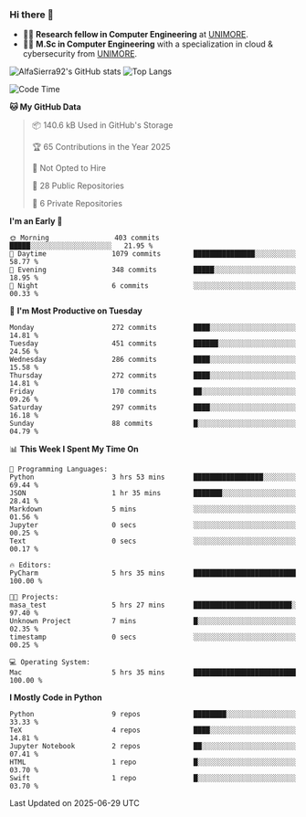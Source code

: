 ### Hi there 👋
- 👨‍💻 **Research fellow in Computer Engineering** at [UNIMORE](https://international.unimore.it/).
- 👨‍🎓 **M.Sc in Computer Engineering** with a specialization in cloud & cybersecurity from [UNIMORE](https://international.unimore.it/).


![AlfaSierra92's GitHub stats](https://github-readme-stats.vercel.app/api?username=AlfaSierra92&theme=nord)
![Top Langs](https://github-readme-stats.vercel.app/api/top-langs/?username=AlfaSierra92&theme=nord&layout=compact)

<!--START_SECTION:waka-->
![Code Time](http://img.shields.io/badge/Code%20Time-234%20hrs%2016%20mins-blue)

**🐱 My GitHub Data** 

> 📦 140.6 kB Used in GitHub's Storage 
 > 
> 🏆 65 Contributions in the Year 2025
 > 
> 🚫 Not Opted to Hire
 > 
> 📜 28 Public Repositories 
 > 
> 🔑 6 Private Repositories 
 > 
**I'm an Early 🐤** 

```text
🌞 Morning                403 commits         █████░░░░░░░░░░░░░░░░░░░░   21.95 % 
🌆 Daytime                1079 commits        ███████████████░░░░░░░░░░   58.77 % 
🌃 Evening                348 commits         █████░░░░░░░░░░░░░░░░░░░░   18.95 % 
🌙 Night                  6 commits           ░░░░░░░░░░░░░░░░░░░░░░░░░   00.33 % 
```
📅 **I'm Most Productive on Tuesday** 

```text
Monday                   272 commits         ████░░░░░░░░░░░░░░░░░░░░░   14.81 % 
Tuesday                  451 commits         ██████░░░░░░░░░░░░░░░░░░░   24.56 % 
Wednesday                286 commits         ████░░░░░░░░░░░░░░░░░░░░░   15.58 % 
Thursday                 272 commits         ████░░░░░░░░░░░░░░░░░░░░░   14.81 % 
Friday                   170 commits         ██░░░░░░░░░░░░░░░░░░░░░░░   09.26 % 
Saturday                 297 commits         ████░░░░░░░░░░░░░░░░░░░░░   16.18 % 
Sunday                   88 commits          █░░░░░░░░░░░░░░░░░░░░░░░░   04.79 % 
```


📊 **This Week I Spent My Time On** 

```text
💬 Programming Languages: 
Python                   3 hrs 53 mins       █████████████████░░░░░░░░   69.44 % 
JSON                     1 hr 35 mins        ███████░░░░░░░░░░░░░░░░░░   28.41 % 
Markdown                 5 mins              ░░░░░░░░░░░░░░░░░░░░░░░░░   01.56 % 
Jupyter                  0 secs              ░░░░░░░░░░░░░░░░░░░░░░░░░   00.25 % 
Text                     0 secs              ░░░░░░░░░░░░░░░░░░░░░░░░░   00.17 % 

🔥 Editors: 
PyCharm                  5 hrs 35 mins       █████████████████████████   100.00 % 

🐱‍💻 Projects: 
masa_test                5 hrs 27 mins       ████████████████████████░   97.40 % 
Unknown Project          7 mins              █░░░░░░░░░░░░░░░░░░░░░░░░   02.35 % 
timestamp                0 secs              ░░░░░░░░░░░░░░░░░░░░░░░░░   00.25 % 

💻 Operating System: 
Mac                      5 hrs 35 mins       █████████████████████████   100.00 % 
```

**I Mostly Code in Python** 

```text
Python                   9 repos             ████████░░░░░░░░░░░░░░░░░   33.33 % 
TeX                      4 repos             ████░░░░░░░░░░░░░░░░░░░░░   14.81 % 
Jupyter Notebook         2 repos             ██░░░░░░░░░░░░░░░░░░░░░░░   07.41 % 
HTML                     1 repo              █░░░░░░░░░░░░░░░░░░░░░░░░   03.70 % 
Swift                    1 repo              █░░░░░░░░░░░░░░░░░░░░░░░░   03.70 % 
```




 Last Updated on 2025-06-29 UTC
<!--END_SECTION:waka-->

<!--
**AlfaSierra92/AlfaSierra92** is a ✨ _special_ ✨ repository because its `README.md` (this file) appears on your GitHub profile.

Here are some ideas to get you started:

- 🔭 I’m currently working on ...
- 🌱 I’m currently learning ...
- 👯 I’m looking to collaborate on ...
- 🤔 I’m looking for help with ...
- 💬 Ask me about ...
- 📫 How to reach me: ...
- 😄 Pronouns: ...
- ⚡ Fun fact: ...
-->
